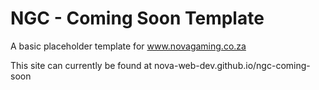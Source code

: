 # NGC - Coming Soon Template
A basic placeholder template for www.novagaming.co.za

This site can currently be found at nova-web-dev.github.io/ngc-coming-soon